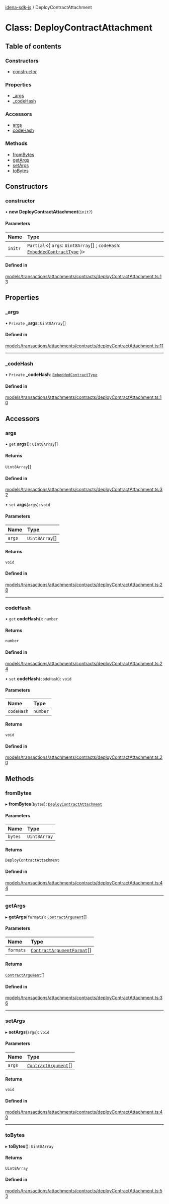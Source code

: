 [idena-sdk-js](../README.md) / DeployContractAttachment

# Class: DeployContractAttachment

## Table of contents

### Constructors

- [constructor](DeployContractAttachment.md#constructor)

### Properties

- [\_args](DeployContractAttachment.md#_args)
- [\_codeHash](DeployContractAttachment.md#_codehash)

### Accessors

- [args](DeployContractAttachment.md#args)
- [codeHash](DeployContractAttachment.md#codehash)

### Methods

- [fromBytes](DeployContractAttachment.md#frombytes)
- [getArgs](DeployContractAttachment.md#getargs)
- [setArgs](DeployContractAttachment.md#setargs)
- [toBytes](DeployContractAttachment.md#tobytes)

## Constructors

### constructor

• **new DeployContractAttachment**(`init?`)

#### Parameters

| Name | Type |
| :------ | :------ |
| `init?` | `Partial`<{ `args`: `Uint8Array`[] ; `codeHash`: [`EmbeddedContractType`](../enums/EmbeddedContractType.md)  }\> |

#### Defined in

[models/transactions/attachments/contracts/deployContractAttachment.ts:13](https://github.com/idena-network/idena-sdk-js/blob/f054b38/src/models/transactions/attachments/contracts/deployContractAttachment.ts#L13)

## Properties

### \_args

• `Private` **\_args**: `Uint8Array`[]

#### Defined in

[models/transactions/attachments/contracts/deployContractAttachment.ts:11](https://github.com/idena-network/idena-sdk-js/blob/f054b38/src/models/transactions/attachments/contracts/deployContractAttachment.ts#L11)

___

### \_codeHash

• `Private` **\_codeHash**: [`EmbeddedContractType`](../enums/EmbeddedContractType.md)

#### Defined in

[models/transactions/attachments/contracts/deployContractAttachment.ts:10](https://github.com/idena-network/idena-sdk-js/blob/f054b38/src/models/transactions/attachments/contracts/deployContractAttachment.ts#L10)

## Accessors

### args

• `get` **args**(): `Uint8Array`[]

#### Returns

`Uint8Array`[]

#### Defined in

[models/transactions/attachments/contracts/deployContractAttachment.ts:32](https://github.com/idena-network/idena-sdk-js/blob/f054b38/src/models/transactions/attachments/contracts/deployContractAttachment.ts#L32)

• `set` **args**(`args`): `void`

#### Parameters

| Name | Type |
| :------ | :------ |
| `args` | `Uint8Array`[] |

#### Returns

`void`

#### Defined in

[models/transactions/attachments/contracts/deployContractAttachment.ts:28](https://github.com/idena-network/idena-sdk-js/blob/f054b38/src/models/transactions/attachments/contracts/deployContractAttachment.ts#L28)

___

### codeHash

• `get` **codeHash**(): `number`

#### Returns

`number`

#### Defined in

[models/transactions/attachments/contracts/deployContractAttachment.ts:24](https://github.com/idena-network/idena-sdk-js/blob/f054b38/src/models/transactions/attachments/contracts/deployContractAttachment.ts#L24)

• `set` **codeHash**(`codeHash`): `void`

#### Parameters

| Name | Type |
| :------ | :------ |
| `codeHash` | `number` |

#### Returns

`void`

#### Defined in

[models/transactions/attachments/contracts/deployContractAttachment.ts:20](https://github.com/idena-network/idena-sdk-js/blob/f054b38/src/models/transactions/attachments/contracts/deployContractAttachment.ts#L20)

## Methods

### fromBytes

▸ **fromBytes**(`bytes`): [`DeployContractAttachment`](DeployContractAttachment.md)

#### Parameters

| Name | Type |
| :------ | :------ |
| `bytes` | `Uint8Array` |

#### Returns

[`DeployContractAttachment`](DeployContractAttachment.md)

#### Defined in

[models/transactions/attachments/contracts/deployContractAttachment.ts:44](https://github.com/idena-network/idena-sdk-js/blob/f054b38/src/models/transactions/attachments/contracts/deployContractAttachment.ts#L44)

___

### getArgs

▸ **getArgs**(`formats`): [`ContractArgument`](../interfaces/ContractArgument.md)[]

#### Parameters

| Name | Type |
| :------ | :------ |
| `formats` | [`ContractArgumentFormat`](../enums/ContractArgumentFormat.md)[] |

#### Returns

[`ContractArgument`](../interfaces/ContractArgument.md)[]

#### Defined in

[models/transactions/attachments/contracts/deployContractAttachment.ts:36](https://github.com/idena-network/idena-sdk-js/blob/f054b38/src/models/transactions/attachments/contracts/deployContractAttachment.ts#L36)

___

### setArgs

▸ **setArgs**(`args`): `void`

#### Parameters

| Name | Type |
| :------ | :------ |
| `args` | [`ContractArgument`](../interfaces/ContractArgument.md)[] |

#### Returns

`void`

#### Defined in

[models/transactions/attachments/contracts/deployContractAttachment.ts:40](https://github.com/idena-network/idena-sdk-js/blob/f054b38/src/models/transactions/attachments/contracts/deployContractAttachment.ts#L40)

___

### toBytes

▸ **toBytes**(): `Uint8Array`

#### Returns

`Uint8Array`

#### Defined in

[models/transactions/attachments/contracts/deployContractAttachment.ts:53](https://github.com/idena-network/idena-sdk-js/blob/f054b38/src/models/transactions/attachments/contracts/deployContractAttachment.ts#L53)
